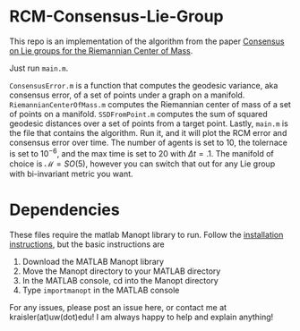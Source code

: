 # RCM-Consensus-Lie-Group

This repo is an implementation of the algorithm from the paper [Consensus on Lie groups for
the Riemannian Center of Mass](https://arxiv.org/abs/2308.08054). 

Just run ``main.m``.

``ConsensusError.m`` is a function that computes the geodesic variance, aka consensus error, of a set of points under a graph on a manifold. ``RiemannianCenterOfMass.m`` computes the Riemannian center of mass of a set of points on a manifold. ``SSDFromPoint.m`` computes the sum of squared geodesic distances over a set of points from a target point. Lastly, ``main.m`` is the file that contains the algorithm. Run it, and it will plot the RCM error and consensus error over time. The number of agents is set to 10, the tolernace is set to $10^{-6}$, and the max time is set to 20 with $\Delta t=.1$. The manifold of choice is $\mathcal{M}=SO(5)$, however you can switch that out for any Lie group with bi-invariant metric you want. 

# Dependencies
These files require the matlab Manopt library to run. Follow the [installation instructions](https://www.manopt.org/downloads.html), but the basic instructions are
1. Download the MATLAB Manopt library
2. Move the Manopt directory to your MATLAB directory
3. In the MATLAB console, cd into the Manopt directory
4. Type ``importmanopt`` in the MATLAB console


For any issues, please post an issue here, or contact me at kraisler(at)uw(dot)edu! I am always happy to help and explain anything!  
